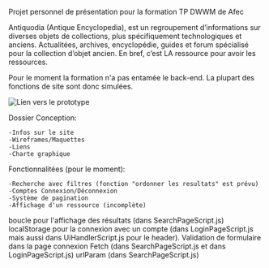 Projet personnel de présentation pour la formation TP DWWM de Afec

Antiquodia (Antique Encyclopedia), est un regroupement d’informations sur diverses objets de collections, plus spécifiquement technologiques et anciens.
Actualitées, archives, encyclopédie, guides et forum spécialisé pour la collection d’objet ancien. En bref, c’est LA ressource pour avoir les ressources.

Pour le moment la formation n'a pas entamée le back-end. La plupart des fonctions de site sont donc simulées.

![Lien vers le prototype](https://www.figma.com/proto/VUoDHO1JBJ6oGx9I2BrNzy/Projet-Afec?node-id=0-1&t=NAdOMKwPm5MnAWUc-1)

Dossier Conception:

    -Infos sur le site
    -Wireframes/Maquettes
    -Liens
    -Charte graphique
    
Fonctionnalitées (pour le moment):

    -Recherche avec filtres (fonction "ordonner les resultats" est prévu)
    -Comptes Connexion/Déconnexion
    -Système de pagination
    -Affichage d'un ressource (incomplète)



boucle pour l'affichage des résultats (dans SearchPageScript.js)
localStorage pour la connexion avec un compte (dans LoginPageScript.js mais aussi dans UiHandlerScript.js pour le header).
Validation de formulaire dans la page connexion
Fetch (dans SearchPageScript.js et dans LoginPageScript.js)
urlParam (dans SearchPageScript.js)
